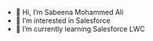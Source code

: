 - 👋 Hi, I’m Sabeena Mohammed Ali
- 👀 I’m interested in Salesforce 
- 🌱 I’m currently learning Salesforce LWC


<!---
sabeenagit/sabeenagit is a ✨ special ✨ repository because its `README.md` (this file) appears on your GitHub profile.
You can click the Preview link to take a look at your changes.
--->
